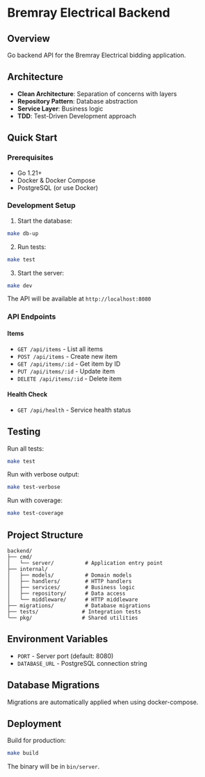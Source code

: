 # Bremray Electrical Backend

## Overview
Go backend API for the Bremray Electrical bidding application.

## Architecture
- **Clean Architecture**: Separation of concerns with layers
- **Repository Pattern**: Database abstraction
- **Service Layer**: Business logic
- **TDD**: Test-Driven Development approach

## Quick Start

### Prerequisites
- Go 1.21+
- Docker & Docker Compose
- PostgreSQL (or use Docker)

### Development Setup

1. Start the database:
```bash
make db-up
```

2. Run tests:
```bash
make test
```

3. Start the server:
```bash
make dev
```

The API will be available at `http://localhost:8080`

### API Endpoints

#### Items
- `GET /api/items` - List all items
- `POST /api/items` - Create new item
- `GET /api/items/:id` - Get item by ID
- `PUT /api/items/:id` - Update item
- `DELETE /api/items/:id` - Delete item

#### Health Check
- `GET /api/health` - Service health status

## Testing

Run all tests:
```bash
make test
```

Run with verbose output:
```bash
make test-verbose
```

Run with coverage:
```bash
make test-coverage
```

## Project Structure
```
backend/
├── cmd/
│   └── server/          # Application entry point
├── internal/
│   ├── models/          # Domain models
│   ├── handlers/        # HTTP handlers
│   ├── services/        # Business logic
│   ├── repository/      # Data access
│   └── middleware/      # HTTP middleware
├── migrations/          # Database migrations
├── tests/              # Integration tests
└── pkg/                # Shared utilities
```

## Environment Variables
- `PORT` - Server port (default: 8080)
- `DATABASE_URL` - PostgreSQL connection string

## Database Migrations
Migrations are automatically applied when using docker-compose.

## Deployment
Build for production:
```bash
make build
```

The binary will be in `bin/server`.